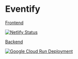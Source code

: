 # Eventify

[Frontend](https://zen-goldwasser-eec9a3.netlify.app)

[![Netlify Status](https://api.netlify.com/api/v1/badges/cc3191eb-0970-4cce-9729-966d60b3be06/deploy-status)](https://app.netlify.com/sites/zen-goldwasser-eec9a3/deploys)

[Backend](https://eventify-2aknj4a4kq-el.a.run.app)

[![Google Cloud Run Deployment](https://github.com/aswinavofficial/Event-Management-App/actions/workflows/cloud-run-action.yaml/badge.svg)](https://github.com/aswinavofficial/Event-Management-App/actions/workflows/cloud-run-action.yaml)
